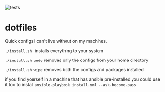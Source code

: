 ![tests](https://github.com/iskm/dots/actions/workflows/tests.yml/badge.svg)

# dotfiles
Quick configs i can't live without on my machines. 

```./install.sh ```
installs everything to your system

```./install.sh undo```
removes only the configs from your home directory

```./install.sh wipe```
removes both the configs and packages installed

if you find  yourself in a machine that has ansible pre-installed you could use
it too to install
```ansible-playbook install.yml --ask-become-pass```
